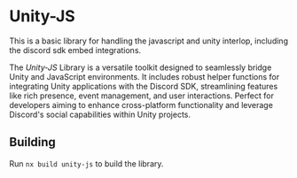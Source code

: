 # Unity-JS

This is a basic library for handling the javascript and unity interlop, including the discord sdk embed integrations.

The *Unity-JS* Library is a versatile toolkit designed to seamlessly bridge Unity and JavaScript environments.
It includes robust helper functions for integrating Unity applications with the Discord SDK, streamlining features like rich presence, event management, and user interactions.
Perfect for developers aiming to enhance cross-platform functionality and leverage Discord's social capabilities within Unity projects.


## Building

Run `nx build unity-js` to build the library.
